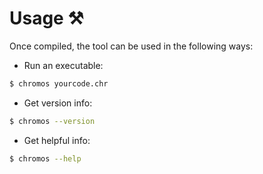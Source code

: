 # Usage :hammer_and_pick:

Once compiled, the tool can be used in the following ways:

- Run an executable:
```bash
$ chromos yourcode.chr
```
- Get version info:
```bash
$ chromos --version
```
- Get helpful info:
```bash
$ chromos --help
```
